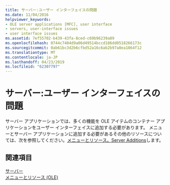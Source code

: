 ```yaml
---
title: サーバー:ユーザー インターフェイスの問題
ms.date: 11/04/2016
helpviewer_keywords:
- OLE server applications [MFC], user interface
- servers, user-interface issues
- user interface issues
ms.assetid: 7ef55702-b439-43fa-8ced-c69b96239a89
ms.openlocfilehash: 0744c7404d9a06d49514bccd186dd0518266173c
ms.sourcegitcommit: 0ab61bc3d2b6cfbd52a16c6ab2b97a8ea1864f12
ms.translationtype: MT
ms.contentlocale: ja-JP
ms.lasthandoff: 04/23/2019
ms.locfileid: "62307797"
---
```

# <a name="servers-user-interface-issues"></a>サーバー:ユーザー インターフェイスの問題

サーバー アプリケーションでは、多くの機能を OLE アイテムのコンテナー アプリケーションをユーザー インターフェイスに追加する必要があります。 メニューとサーバー アプリケーションに追加する必要があるその他のリソースについては、次を参照してください。[メニューとリソース。Server Additions](../mfc/menus-and-resources-server-additions.md)します。

## <a name="see-also"></a>関連項目

[サーバー](../mfc/servers.md)<br/>
[メニューとリソース (OLE)](../mfc/menus-and-resources-ole.md)
